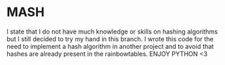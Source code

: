 # MASH
I state that I do not have much knowledge or skills on hashing algorithms but I still decided to try my hand in this branch.
I wrote this code for the need to implement a hash algorithm in another project and to avoid that hashes are already present in the rainbowtables.
ENJOY PYTHON <3

